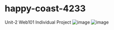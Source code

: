 # happy-coast-4233
Unit-2 Web101 Individual Project
![image](https://user-images.githubusercontent.com/98752820/230615538-52a60bb0-6b21-4dbb-9152-e9189a49446d.png)
![image](https://user-images.githubusercontent.com/98752820/230615900-9cd5e1d0-3a9e-4a65-a354-7afc9097a79e.png)

